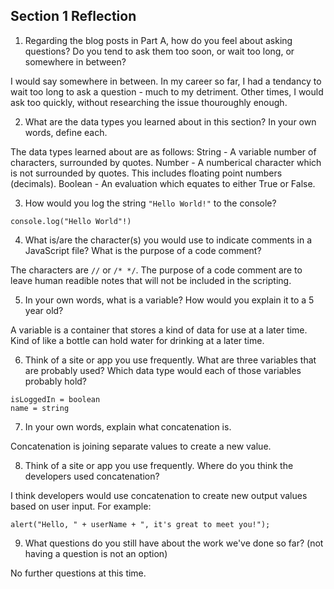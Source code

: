 ## Section 1 Reflection

1. Regarding the blog posts in Part A, how do you feel about asking questions? Do you tend to ask them too soon, or wait too long, or somewhere in between?

I would say somewhere in between. In my career so far, I had a tendancy to wait too long to ask a question - much to my detriment. Other times, I would ask too quickly, without researching the issue thouroughly enough.

2. What are the data types you learned about in this section? In your own words, define each.

The data types learned about are as follows:
String - A variable number of characters, surrounded by quotes.
Number - A numberical character which is not surrounded by quotes. This includes floating point numbers (decimals). 
Boolean - An evaluation which equates to either True or False.

3. How would you log the string `"Hello World!"` to the console?

`console.log("Hello World"!)`

4. What is/are the character(s) you would use to indicate comments in a JavaScript file? What is the purpose of a code comment?

The characters are `//` or `/* */`. The purpose of a code comment are to leave human readible notes that will not be included in the scripting.

5. In your own words, what is a variable? How would you explain it to a 5 year old?

A variable is a container that stores a kind of data for use at a later time. Kind of like a bottle can hold water for drinking at a later time.

6. Think of a site or app you use frequently. What are three variables that are probably used? Which data type would each of those variables probably hold?

```num = number
isLoggedIn = boolean
name = string
```

7. In your own words, explain what concatenation is.

Concatenation is joining separate values to create a new value.

8. Think of a site or app you use frequently. Where do you think the developers used concatenation?

I think developers would use concatenation to create new output values based on user input. For example:

```var userName = window.prompt("Please enter your name: ");
alert("Hello, " + userName + ", it's great to meet you!");
````

9. What questions do you still have about the work we've done so far? (not having a question is not an option)

No further questions at this time.

